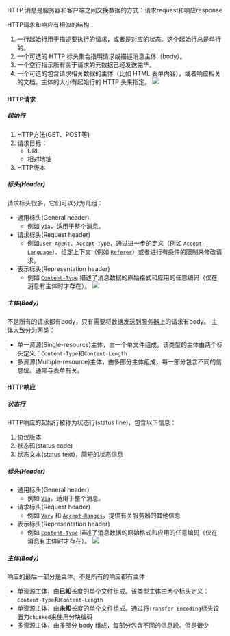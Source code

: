 HTTP 消息是服务器和客户端之间交换数据的方式：请求request和响应response

HTTP请求和响应有相似的结构：
1. 一行起始行用于描述要执行的请求，或者是对应的状态。这个起始行总是单行的。
2. 一个可选的 HTTP 标头集合指明请求或描述消息主体（body）。
3. 一个空行指示所有关于请求的元数据已经发送完毕。
4. 一个可选的包含请求相关数据的主体（比如 HTML 表单内容），或者响应相关的文档。主体的大小有起始行的 HTTP 头来指定。
 ![](Pasted%20image%2020240912142955.png)
#### HTTP请求
##### 起始行
1. HTTP方法(GET、POST等)
2. 请求目标：
	- URL
	- 相对地址
3. HTTP版本
##### 标头(Header)
请求标头很多，它们可以分为几组：
- 通用标头(General header)
	- 例如 [`Via`](https://developer.mozilla.org/zh-CN/docs/Web/HTTP/Headers/Via)，适用于整个消息。
- 请求标头(Request header)
	- 例如`User-Agent`、`Accept-Type`，通过进一步的定义（例如 [`Accept-Language`](https://developer.mozilla.org/zh-CN/docs/Web/HTTP/Headers/Accept-Language)）、给定上下文（例如 [`Referer`](https://developer.mozilla.org/zh-CN/docs/Web/HTTP/Headers/Referer)）或者进行有条件的限制来修改请求。
- 表示标头(Representation header)
	- 例如 [`Content-Type`](https://developer.mozilla.org/zh-CN/docs/Web/HTTP/Headers/Content-Type) 描述了消息数据的原始格式和应用的任意编码（仅在消息有主体时才存在）。
![](Pasted%20image%2020240912144946.png)
##### 主体(Body)
不是所有的请求都有body，只有需要将数据发送到服务器上的请求有body。
主体大致分为两类：
- 单一资源(Single-resource)主体，由一个单文件组成。该类型的主体由两个标头定义：`Content-Type`和`Content-Length`
- 多资源(Multiple-resource)主体，由多部分主体组成，每一部分包含不同的信息位。通常与表单有关。

#### HTTP响应
##### 状态行
HTTP响应的起始行被称为状态行(status line)，包含以下信息：
1. 协议版本
2. 状态码(status code)
3. 状态文本(status text)，简短的状态信息
##### 标头(Header)
- 通用标头(General header)
	- 例如 [`Via`](https://developer.mozilla.org/zh-CN/docs/Web/HTTP/Headers/Via)，适用于整个消息。
- 请求标头(Request header)
	- 例如 [`Vary`](https://developer.mozilla.org/zh-CN/docs/Web/HTTP/Headers/Vary) 和 [`Accept-Ranges`](https://developer.mozilla.org/zh-CN/docs/Web/HTTP/Headers/Accept-Ranges)，提供有关服务器的其他信息
- 表示标头(Representation header)
	- 例如 [`Content-Type`](https://developer.mozilla.org/zh-CN/docs/Web/HTTP/Headers/Content-Type) 描述了消息数据的原始格式和应用的任意编码（仅在消息有主体时才存在）。
![](Pasted%20image%2020240912145000.png)
##### 主体(Body)
响应的最后一部分是主体。不是所有的响应都有主体
- 单资源主体，由**已知**长度的单个文件组成。该类型主体由两个标头定义：`Content-Type`和`Content-Length`
- 单资源主体，由**未知**长度的单个文件组成。通过将`Transfer-Encoding`标头设置为`chunked`来使用分块编码
- 多资源主体，由多部分 body 组成，每部分包含不同的信息段。但是很少
